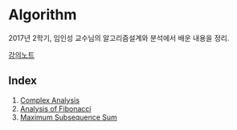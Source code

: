 # Algorithm
2017년 2학기, 임인성 교수님의 알고리즘설계와 분석에서 배운 내용을 정리.

[강의노트](https://www.dropbox.com/s/k75vym8r6wz6gzd/%EC%95%8C%EA%B3%A0%EB%A6%AC%EC%A6%98.pdf?dl=0)

## Index
1. [Complex Analysis](Complexity_Analysis.md)
2. [Analysis of Fibonacci](Analysis_of_Fibonacci.md)
3. [Maximum Subsequence Sum](MSS.md)
